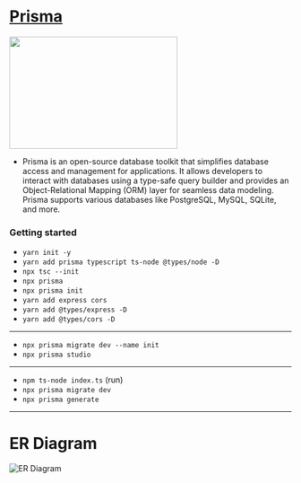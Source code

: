 # [Prisma](https://www.prisma.io/docs/getting-started/setup-prisma/start-from-scratch/relational-databases-typescript-postgresql)

<img src='https://cdn.worldvectorlogo.com/logos/prisma-2.svg' width='300' height='200'>

- Prisma is an open-source database toolkit that simplifies database access and management for applications. It allows developers to interact with databases using a type-safe query builder and provides an Object-Relational Mapping (ORM) layer for seamless data modeling. Prisma supports various databases like PostgreSQL, MySQL, SQLite, and more.

### Getting started

- `yarn init -y`
- `yarn add prisma typescript ts-node @types/node -D`
- `npx tsc --init`
- `npx prisma`
- `npx prisma init`
- `yarn add express cors`
- `yarn add @types/express -D`
- `yarn add @types/cors -D`

---

- `npx prisma migrate dev --name init`
- `npx prisma studio`

---

- `npm ts-node index.ts` (run)
- `npx prisma migrate dev`
- `npx prisma generate`

---

# ER Diagram

![ER Diagram](https://camo.githubusercontent.com/34a16548e9a8b0fc8691cdcbe5e4591bbbdab5fab991cc0ed04b0cb799262f55/68747470733a2f2f692e6962622e636f2f516a6a72476d682f65722d6469616772616d2e706e67)
